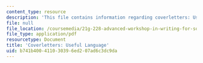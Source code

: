```yaml
---
content_type: resource
description: 'This file contains information regarding coverletters: Useful language.'
file: null
file_location: /coursemedia/21g-228-advanced-workshop-in-writing-for-social-sciences-and-architecture-els-spring-2007/b741b400411030396ed207ad6c3dc9da_MIT21G.228S07_cover_letter.pdf
file_type: application/pdf
resourcetype: Document
title: 'Coverletters: Useful Language'
uid: b741b400-4110-3039-6ed2-07ad6c3dc9da
---
```

